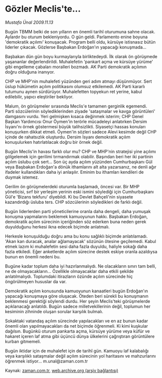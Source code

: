 # Gözler Meclis'te...

*Mustafa Ünal 2009.11.13*

<tr><td class="metin" colspan="2" style="padding-top: 20px; padding-left: 5px; ">Bugün TBMM belki de son yılların en önemli tarihî oturumuna sahne olacak. Aylardır bu oturum bekleniyordu. O gün geldi. Parlamento enine boyuna 'demokratik açılımı' konuşacak. Program belli oldu, kürsüye istisnasız bütün liderler çıkacak. Gözlerse Başbakan Erdoğan'ın yapacağı konuşmada...</td></tr><tr><td class="metin" colspan="2" style="padding-top: 20px; padding-left: 5px; "><p>Başbakan dün gün boyu kurmaylarıyla birliktedeydi. İlk olarak ön görüşmede yaşananlar değerlendirildi. Muhalefetin 'pankart açma ve kürsüye yürüme' gibi engelleme çabaları moralleri bozmadı. AK Parti demokratik açılımın doğru olduğuna inanıyor.
<p>CHP ve MHP'nin muhalefeti yüzünden geri adım atmayı düşünmüyor. Sert üslup hükümetin açılım politikasını olumsuz etkilemedi. AK Parti kararlı tutumunu aynen sürdürüyor. Muhalefetten topyekun ret yerine, kabul edilebilir, yapıcı eleştiriler bekliyor.
<p>Malum, ön görüşmeler sırasında Meclis'e tamamen gerginlik egemendi. Parti sözcülerinin söylediklerinden ziyade 'sataşmalar ve kavga görüntüleri' damgasını vurdu. Yeri gelmişken kısaca değinmek isterim; CHP Genel Başkan Yardımcısı Onur Öymen'in terörle mücadeleyi anlatırken Dersim İsyanı'nı örnek göstermesi büyük talihsizlikti. Siyasetçi hassas konuları konuşurken dikkat etmeli. Öymen'in sözleri sadece Alevi kesimde değil CHP içinde de rahatsızlık oluşturdu. Dersim İsyanı demokratik açılım konuşulurken hatırlatılacak doğru bir örnek değil.
<p>Bugün Meclis'in havası farklı olur mu? CHP ve MHP'nin stratejisi yine açılımı gölgelemek için gerilimi tırmandırmak olabilir. Başından beri her iki partinin açılım üslubu çok sert... Son üç ayda açılım yüzünden Cumhurbaşkanı Gül veya Başbakan Erdoğan'a dönük ithamlarını alt alta yazarsanız, ne denli ağır ifadeler kullandıkları daha iyi anlaşılır. Eminim bu ithamları kendileri de duymak istemez. 
<p>Gerilim ön görüşmelerdeki oturumla başlamadı, öncesi var. Bir MHP yöneticisi, sırf bir yerleşim yerinin eski ismini söylediği için Cumhurbaşkanı Gül'e 'Bizans tekfuru' diyebildi. Ki bu Devlet Bahçeli'nin siyasete kazandırdığı üsluba ters. CHP sözcülerinin söyledikleri de farklı değil.
<p>Bugün liderlerden parti yöneticilerine oranla daha dengeli, daha yumuşak konuşma yapmalarını beklemek kamuoyunun hakkı. Başbakan Erdoğan, demokratik açılım sürecinin içeriğinden söz ederken buna neden gerek duyulduğunu herkesi ikna edecek biçimde anlatmalı.
<p>Herkesle konuşulduğu doğru ama bu konu sağlıklı biçimde anlatılamadı. 'Akan kan duracak, analar ağlamayacak' sözünün ötesine geçilemedi. Kabul etmek lazım ki muhalefetin sesi daha fazla duyuldu, haliyle sokağı daha fazla etkiledi. Eğer anketlerde açılım sürecine destek eskiye oranla azaldıysa bunun en önemli nedeni bu.
<p> Bugüne kadar toplum daha iyi hazırlanmalıydı. Ne olacakların sınırı tam belli, ne de olmayacakların... Özellikle olmayacaklar daha etkili şekilde anlatılmalıydı. Toplumdaki itirazların özünde açılım sürecinde hiç öngörülmeyen hususlar da var.
<p> Demokratik açılım konusunda kamuoyunun kanaatleri bugün Erdoğan'ın yapacağı konuşmaya göre oluşacak. Öteden beri sürekli bu konuşmanın beklenmesi gerektiği söylendi durdu. Her şeyin Meclis'teki görüşmelerde açıklanacağı anlatıldı. Bugün sadece milletvekillerinin değil, toplumun her kesiminin zihninde oluşan sorular karşılık bulmalı.
<p> Sokaktaki vatandaş açılım sürecinde yapılacakları ve en az bunun kadar önemli olan yapılmayacakları da net biçimde öğrenmeli. Ki kimi kuşkular dağılsın. Bugünkü oturum pankarta açma, kürsüye yürüme veya küfür ve hakaret içeren laf atma gibi üçüncü dünya ülkelerini çağrıştıran görüntülere kurban gitmemeli.
<p> Bugün iktidar için de muhalefet için de tarihî gün. Kamuoyu laf kalabalığı veya karşılıklı sataşmalar değil açılım sürecinin yol haritasını ve mahzurlarını öğrenmek istiyor... m.unal@zaman.com.tr <br/></p></p></p></p></p></p></p></p></p></p></p></td></tr>

Kaynak: [zaman.com.tr](http://zaman.com.tr/yazar.do?yazino=915167), [web.archive.org (arşiv bağlantısı)](http://web.archive.org/web/20091124153141/http://www.zaman.com.tr:80/yazar.do?yazino=915167)
